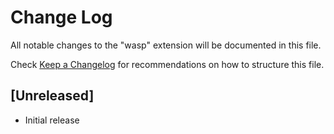 # Change Log

All notable changes to the "wasp" extension will be documented in this file.

Check [Keep a Changelog](http://keepachangelog.com/) for recommendations on how to structure this file.

## [Unreleased]

- Initial release